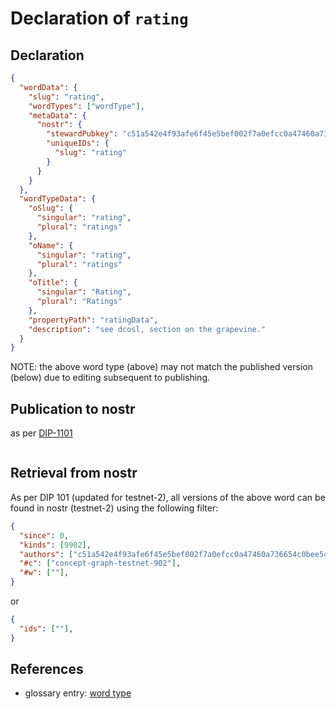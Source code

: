 # Declaration of `rating`

## Declaration

```json
{
  "wordData": {
    "slug": "rating",
    "wordTypes": ["wordType"],
    "metaData": {
      "nostr": {
        "stewardPubkey": "c51a542e4f93afe6f45e5bef002f7a0efcc0a47460a736654c0bee5402c482fa",
        "uniqueIDs": {
          "slug": "rating"
        }
      }
    }
  },
  "wordTypeData": {
    "oSlug": {
      "singular": "rating",
      "plural": "ratings"
    },
    "oName": {
      "singular": "rating",
      "plural": "ratings"
    },
    "oTitle": {
      "singular": "Rating",
      "plural": "Ratings"
    },
    "propertyPath": "ratingData",
    "description": "see dcosl, section on the grapevine."
  }
}
```

NOTE: the above word type (above) may not match the published version (below) due to editing subsequent to publishing.

## Publication to nostr

as per [DIP-1101](../../networking/nostr/1101.md)

```json

```

## Retrieval from nostr

As per DIP 101 (updated for testnet-2), all versions of the above word can be found in nostr (testnet-2) using the following filter:

```json
{
  "since": 0,
  "kinds": [9902],
  "authors": ["c51a542e4f93afe6f45e5bef002f7a0efcc0a47460a736654c0bee5402c482fa"],
  "#c": ["concept-graph-testnet-902"],
  "#w": [""],
}
```

or

```json
{
  "ids": [""],
}
```

## References

- glossary entry: [word type](../../../glossary/wordType.md)
